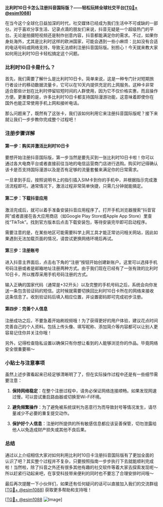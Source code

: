 **比利时10日卡怎么注册抖音国际版？——轻松玩转全球社交平台[[TG💪+ @esim1088](https://t.me/s/esim1088)]**

在当今这个全球化日益加深的时代，社交媒体已经成为我们生活中不可或缺的一部分。对于喜欢分享生活、记录点滴的朋友们来说，抖音无疑是一个超级热门的平台。无论是拍摄短视频还是制作创意内容，抖音都能满足你的需求。不过，如果你身处海外，尤其是比利时这样的欧洲国家，可能会遇到一些小麻烦：比如没有合适的电话号码或网络支持，导致无法顺利注册抖音国际版。别担心！今天就来教大家如何用比利时10日卡轻松搞定这个问题。

### 比利时10日卡是什么？

首先，我们需要了解什么是比利时10日卡。简单来说，这是一种专门针对短期旅行者设计的移动数据流量卡，它可以在10天内提供充足的上网服务。这种卡非常适合那些计划在比利时停留较短时间的人群使用，因为它不仅价格实惠，而且操作方便。更重要的是，许多比利时10日卡都支持国际漫游功能，这意味着即使你在国外也能正常使用手机上网和接听电话。

那么问题来了，既然有了这张卡，我们该如何利用它来注册抖音国际版呢？接下来就让我们一步步教你完成整个过程吧！

### 注册步骤详解

#### 第一步：购买并激活比利时10日卡

要想开始注册抖音国际版，第一步当然是要先买到一张比利时10日卡啦！你可以通过各大电商平台或者直接前往当地的电信运营商门店进行选购。购买时记得确认该卡是否支持国际漫游以及是否有足够的流量套餐来满足你的日常需求。

一旦拿到手后，按照说明书上的指引插入SIM卡到你的手机中，并根据指示完成激活流程即可。通常情况下，激活过程非常简单快捷，只需几分钟就能搞定。

#### 第二步：下载抖音应用

激活完成后，就可以着手准备安装抖音应用程序了。打开手机浏览器搜索“抖音官网”或者直接在各大应用商店（如Google Play Store或Apple App Store）里查找“TikTok”。找到官方版本后点击下载安装包，等待安装完毕即可启动程序。

需要注意的是，在某些地区可能需要科学上网工具才能正常访问相关网站，因此如果遇到无法加载页面的情况，请尝试更换网络环境后再试。

#### 第三步：注册账号

进入抖音主界面后，点击右下角的“注册”按钮开始创建新账户。这里可以选择手机号码注册或者是邮箱地址注册两种方式。由于我们现在已经有了一张有效的比利时10日卡，所以推荐采用手机号码注册的方式。

输入正确的国家代码（通常是+32开头）以及完整的手机号码之后，系统会向你发送一条包含验证码的短信。这时候就需要切换回比利时10日卡所在的网络来接收这条信息了。收到验证码后填入相应位置，并设置密码即可完成初步注册。

#### 第四步：完善个人信息

注册成功之后，不要急着开始刷视频哦！为了获得更好的用户体验，建议花点时间完善自己的个人资料。包括上传头像、填写昵称、添加简介等内容都可以让别人更容易记住你并关注你哦！

另外，记得检查隐私设置以确保只有你想让看到的人能够浏览你的作品。毕竟网络安全很重要嘛～

### 小贴士与注意事项

虽然上述步骤看起来已经足够清晰明了了，但在实际操作过程中还是有一些细节需要注意：

1. **保持网络稳定**：在整个注册过程中，请务必保证网络连接顺畅。如果发现网速过慢，可以尝试重启路由器或切换至Wi-Fi环境。
   
2. **避免频繁操作**：为了避免被系统误判为恶意行为而导致封号等情况发生，请尽量减少不必要的重复提交动作。

3. **保护好个人信息**：注册时所提供的所有敏感信息都应该妥善保管，切勿泄露给他人以免造成财产损失或其他不良后果。

### 总结

通过以上介绍相信大家对如何利用比利时10日卡注册抖音国际版有了更加全面的认识了吧？其实整个过程并不复杂，只要按照指南一步步执行下去就能顺利完成啦！当然啦，除了抖音之外还有很多其他有趣的社交软件等着大家去探索发现呢～所以赶紧行动起来吧，在享受科技带来便利的同时也不要忘了合理安排时间哦～

最后再次提醒一下小伙伴们，如果还有任何疑问的话可以直接加入我们的交流群组[[TG💪+ @esim1088](https://t.me/s/esim1088)] 获取更多帮助和支持哦！

[[TG💪+ @esim1088](https://t.me/s/esim1088) ![Image](https://i.postimg.cc/4NQfJmqS/Snipaste-2025-05-13-00-14-12.png)]